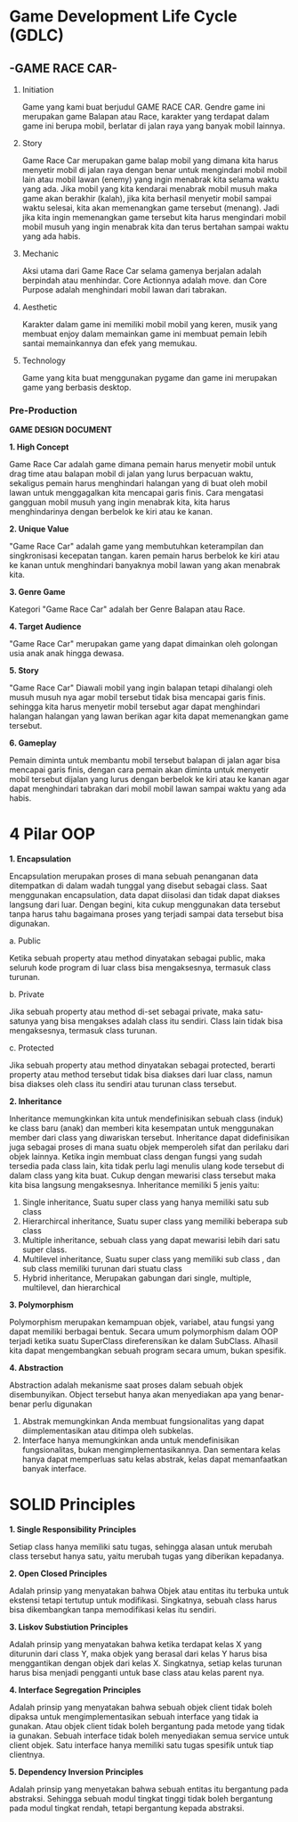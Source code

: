 # Game Development Life Cycle (GDLC)

## -GAME RACE CAR-

1. Initiation
   <p> Game yang kami buat berjudul GAME RACE CAR. Gendre game ini merupakan game Balapan atau Race, karakter yang terdapat dalam game ini berupa mobil, berlatar di jalan raya yang banyak mobil lainnya. <p>

2. Story
   <p> Game Race Car merupakan game balap mobil yang dimana kita harus menyetir mobil di jalan raya dengan benar untuk mengindari mobil mobil lain atau mobil lawan (enemy) yang ingin menabrak kita selama waktu yang ada. Jika mobil yang kita kendarai menabrak mobil musuh maka game akan berakhir (kalah), jika kita berhasil menyetir mobil sampai waktu selesai, kita akan memenangkan game tersebut (menang). Jadi jika kita ingin memenangkan game tersebut kita harus mengindari mobil mobil musuh yang ingin menabrak kita dan terus bertahan sampai waktu yang ada habis. <p> 

3. Mechanic
    <p> Aksi utama dari Game Race Car selama gamenya berjalan adalah berpindah atau menhindar. Core Actionnya adalah move. dan Core Purpose adalah menghindari mobil lawan dari tabrakan. <p>

4. Aesthetic
    <p> Karakter dalam game ini memiliki mobil mobil yang keren, musik yang membuat enjoy dalam memainkan game ini membuat pemain lebih santai memainkannya dan efek yang memukau. <p>

5. Technology
    <p> Game yang kita buat menggunakan pygame dan game ini merupakan game yang berbasis desktop. <p>
       
### Pre-Production
**GAME DESIGN DOCUMENT**

**1. High Concept**
    <p> Game Race Car adalah game dimana pemain harus menyetir mobil untuk drag time atau balapan mobil di jalan yang lurus berpacuan waktu, sekaligus pemain harus menghindari halangan yang di buat oleh mobil lawan untuk menggagalkan kita mencapai garis finis. Cara mengatasi gangguan mobil musuh yang ingin menabrak kita, kita harus menghindarinya dengan berbelok ke kiri atau ke kanan. <p>
   
**2. Unique Value**
    <p> "Game Race Car" adalah game yang membutuhkan keterampilan dan singkronisasi kecepatan tangan. karen pemain harus berbelok ke kiri atau ke kanan untuk menghindari banyaknya mobil lawan yang akan menabrak kita. <p>
       
**3. Genre Game**
    <p> Kategori "Game Race Car" adalah ber Genre Balapan atau Race. <p>
       
**4. Target Audience**
    <p> "Game Race Car" merupakan game yang dapat dimainkan oleh golongan usia anak anak hingga dewasa. <p>
       
**5. Story**
    <p> "Game Race Car" Diawali mobil yang ingin balapan tetapi dihalangi oleh musuh musuh nya agar mobil tersebut tidak bisa mencapai garis finis. sehingga kita harus menyetir mobil tersebut agar dapat menghindari halangan halangan yang lawan berikan agar kita dapat memenangkan game tersebut. <p>
       
**6. Gameplay**
    <p> Pemain diminta untuk membantu mobil tersebut balapan di jalan agar bisa mencapai garis finis, dengan cara pemain akan diminta untuk menyetir mobil tersebut dijalan yang lurus dengan berbelok ke kiri atau ke kanan agar dapat menghindari tabrakan dari mobil mobil lawan sampai waktu yang ada habis. <p>
       
 # 4 Pilar OOP
       
 **1. Encapsulation**
      <p> Encapsulation merupakan proses di mana sebuah penanganan data ditempatkan di dalam wadah tunggal yang disebut sebagai class. Saat menggunakan encapsulation, data dapat diisolasi dan tidak dapat diakses langsung dari luar. Dengan begini, kita cukup menggunakan data tersebut tanpa harus tahu bagaimana proses yang terjadi sampai data tersebut bisa digunakan.<p>
a. Public
   <p>Ketika sebuah property atau method dinyatakan sebagai public, maka seluruh kode program di luar class bisa mengaksesnya, termasuk class turunan.<p>
b. Private
   <p>Jika sebuah property atau method di-set sebagai private, maka satu-satunya yang bisa mengakses adalah class itu sendiri. Class lain tidak bisa mengaksesnya, termasuk class turunan.<p>
c. Protected
   <p>Jika sebuah property atau method dinyatakan sebagai protected, berarti property atau method tersebut tidak bisa diakses dari luar class, namun bisa diakses oleh class itu sendiri atau turunan class tersebut.<p>
         
**2. Inheritance**
     <p> Inheritance memungkinkan kita untuk mendefinisikan sebuah class (induk) ke class baru (anak) dan memberi kita kesempatan untuk menggunakan member dari class yang diwariskan tersebut. Inheritance dapat didefinisikan juga sebagai proses di mana suatu objek memperoleh sifat dan perilaku dari objek lainnya.
Ketika ingin membuat class dengan fungsi yang sudah tersedia pada class lain, kita tidak perlu lagi menulis ulang kode tersebut di dalam class yang kita buat. Cukup dengan mewarisi class tersebut maka kita bisa langsung mengaksesnya.
Inheritance memiliki 5 jenis yaitu: <p>
1. Single inheritance,
   Suatu super class yang hanya memiliki satu sub class
2. Hierarchircal inheritance,
   Suatu super class yang memiliki beberapa sub class
3. Multiple inheritance,
   sebuah class yang dapat mewarisi lebih dari satu super class.
4. Multilevel inheritance,
   Suatu super class yang memiliki sub class , dan sub class memiliki turunan dari stuatu class
5. Hybrid inheritance,
   Merupakan gabungan dari single, multiple, multilevel, dan hierarchical
   
**3. Polymorphism**
   <p>Polymorphism merupakan kemampuan objek, variabel, atau fungsi yang dapat memiliki berbagai bentuk. Secara umum polymorphism dalam OOP terjadi ketika suatu SuperClass direferensikan ke dalam SubClass. Alhasil kita dapat mengembangkan sebuah program secara umum, bukan spesifik.<p>
      
**4. Abstraction**
    <p>Abstraction adalah mekanisme saat proses dalam sebuah objek disembunyikan. Object tersebut hanya akan menyediakan apa yang benar-benar perlu digunakan<p>
1. Abstrak memungkinkan Anda membuat fungsionalitas yang dapat diimplementasikan atau ditimpa oleh subkelas.
2. Interface hanya memungkinkan anda untuk mendefinisikan fungsionalitas, bukan mengimplementasikannya. Dan sementara kelas hanya dapat memperluas satu kelas abstrak, kelas dapat memanfaatkan banyak interface.
       
# SOLID Principles
       
**1. Single Responsibility Principles**
     <p>Setiap class hanya memiliki satu tugas, sehingga alasan untuk merubah class tersebut hanya satu, yaitu merubah tugas yang diberikan kepadanya.<p>
        
**2. Open Closed Principles**
     <p>Adalah prinsip yang menyatakan bahwa Objek atau entitas itu terbuka untuk ekstensi tetapi tertutup untuk modifikasi.
Singkatnya, sebuah class harus bisa dikembangkan tanpa memodifikasi kelas itu sendiri.<p>
   
**3. Liskov Substiution Principles**
      <p>Adalah prinsip yang menyatakan bahwa ketika terdapat kelas X yang diturunin dari class Y, maka objek yang berasal dari kelas Y harus bisa menggantikan dengan objek dari kelas X.
Singkatnya, setiap kelas turunan harus bisa menjadi pengganti untuk base class atau kelas parent nya.<p>
   
**4. Interface Segregation Principles**
      <p>Adalah prinsip yang menyatakan bahwa sebuah objek client tidak boleh dipaksa untuk mengimplementasikan sebuah interface yang tidak ia gunakan. Atau objek client tidak boleh bergantung pada metode yang tidak ia gunakan.
Sebuah interface tidak boleh menyediakan semua service untuk client objek. Satu interface hanya memiliki satu tugas spesifik untuk tiap clientnya.<p>
   
**5. Dependency Inversion Principles**
      <p>Adalah prinsip yang menyetakan bahwa sebuah entitas itu bergantung pada abstraksi. Sehingga sebuah modul tingkat tinggi tidak boleh bergantung pada modul tingkat rendah, tetapi bergantung kepada abstraksi.<p>
       
